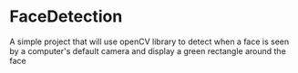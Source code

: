 # FaceDetection

A simple project that will use openCV library to detect when a face is seen by a computer's default camera and display a green rectangle around the face
